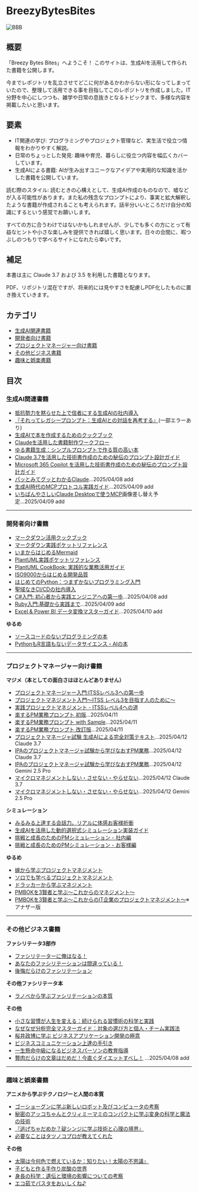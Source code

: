 # BreezyBytesBites

![BBB](https://github.com/user-attachments/assets/4f7b6f02-f00f-4da8-959e-e1420457ef89)

## 概要
「Breezy Bytes Bites」へようこそ！ このサイトは、生成AIを活用して作られた書籍を公開します。

今までレポジトリを乱立させてどこに何があるかわからない形になってしまっていたので、整理して活用できる事を目指してこのレポジトリを作成しました。IT分野を中心にしつつも、雑学や日常の息抜きとなるトピックまで、多様な内容を掲載したいと思います。

## 要素
- IT関連の学び: プログラミングやプロジェクト管理など、実生活で役立つ情報をわかりやすく解説。
- 日常のちょっとした発見: 趣味や育児、暮らしに役立つ内容を幅広くカバーしています。
- 生成AIによる書籍: AIが生み出すユニークなアイデアや実用的な知識を活かした書籍を公開しています。

読む際のスタイル: 読むときの心構えとして、生成AI作成のものなので、嘘などが入る可能性があります。また私の残念なプロンプトにより、事実と拡大解釈したような書籍が作成されることも考えられます。話半分いいところだけ自分の知識にするという感覚でお願いします。

すべての方に合うわけではないかもしれませんが、少しでも多くの方にとって有益なヒントや小さな楽しみを提供できれば嬉しく思います。日々の合間に、暇つぶしのつもりで学べるサイトになれたら幸いです。

## 補足

本書は主に Claude 3.7 および 3.5 を利用した書籍となります。

PDF、リポジトリ混在ですが、将来的には見やすさを配慮しPDF化したものに置き換えていきます。

## カテゴリ

- [生成AI関連書籍](#生成AI関連書籍)
- [開発者向け書籍](#開発者向け書籍)
- [プロジェクトマネージャー向け書籍](#プロジェクトマネージャー向け書籍)
- [その他ビジネス書籍](#その他ビジネス書籍)
- [趣味と娯楽書籍](#趣味と娯楽書籍)

## 目次

### 生成AI関連書籍

- [抵抗勢力を黙らせた上で信者にする生成AIの社内導入](https://github.com/t2k2pp/AI_Adoption_Book/blob/main/ai-adoption-book-all.pdf)
- [『それってレガシープロンプト：生成AIとの対話を再考する』](https://github.com/t2k2pp/NewPrompt/blob/main/legacy-prompts-book%20(%E3%81%BE%E3%81%A8%E3%82%81%E7%89%88).md)(一部エラーあり)
- [生成AIで本を作成するためのクックブック](https://github.com/t2k2pp/BookBuilder/blob/main/ai-book-cookbook.md)
- [Claudeを活用した書籍制作ワークフロー](https://github.com/t2k2pp/BookBuilder/blob/main/claude-book-creation-workflow.md)
- [ゆる書籍生成：シンプルプロンプトで作る質の高い本](https://github.com/t2k2pp/BookBuilder/blob/main/relaxed-book-creation.md)
- [Claude 3.7を活用した技術書作成のための秘伝のプロンプト設計ガイド](https://github.com/t2k2pp/BookBuilder/blob/main/prompt/prompt-engineering-book.md)
- [Microsoft 365 Copilot を活用した技術書作成のための秘伝のプロンプト設計ガイド](https://github.com/t2k2pp/BookBuilder/blob/main/prompt/m365-copilot-guide.md)
- [パッとみてグッとわかるClaude](https://github.com/t2k2pp/BreezyBytesBites/blob/main/Dev/Claude/claude-manual.pdf)...2025/04/08 add
- [生成AI時代のMCPプロトコル実践ガイド](https://github.com/t2k2pp/BreezyBytesBites/blob/main/Dev/MCP/02.mcp-guide-book.pdf)...2025/04/09 add
- [いちばんやさしいClaude Desktopで使うMCP](https://github.com/t2k2pp/BreezyBytesBites/blob/main/Dev/MCP/01.claude-mcp-book.pdf)画像差し替え予定...2025/04/09 add

---

###  開発者向け書籍

- [マークダウン活用クックブック](https://github.com/t2k2pp/markdown_book/blob/main/markdown-cookbook.md)
- [マークダウン実践ポケットリファレンス](https://github.com/t2k2pp/markdown_book/blob/main/markdown-pocket-reference.md)
- [いまからはじめるMermaid](https://github.com/t2k2pp/plantuml_mermaid_book/blob/main/mermaid-book.md)
- [PlantUML実践ポケットリファレンス](https://github.com/t2k2pp/plantuml_mermaid_book/blob/main/plantuml-reference.md)
- [PlantUML CookBook: 実践的な業務活用ガイド](https://github.com/t2k2pp/plantuml_mermaid_book/blob/main/plantuml-cookbook.md)
- [ISO9000からはじめる開発品質](https://github.com/t2k2pp/DevelopmentQualityControl/blob/main/Books/ISO9000%E3%81%8B%E3%82%89%E3%81%AF%E3%81%98%E3%82%81%E3%82%8B%E9%96%8B%E7%99%BA%E5%93%81%E8%B3%AA.pdf)
- [はじめてのPython：つまずかないプログラミング入門](https://github.com/t2k2pp/try/blob/main/Python%20Learn%20Claude.md)
- [聖域なきCI/CDの社内導入](https://github.com/t2k2pp/CICDBook?tab=readme-ov-file)
- [C#入門: 初心者から実践エンジニアへの第一歩](https://github.com/t2k2pp/BreezyBytesBites/blob/main/Dev/CSharp/csharp-beginner-book.pdf)...2025/04/08 add
- [Ruby入門:基礎から実践まで](https://github.com/t2k2pp/BreezyBytesBites/blob/main/Dev/Ruby/ruby-beginner-book.pdf)...2025/04/09 add
- [Excel & Power BI データ変換マスターガイド](https://github.com/t2k2pp/BreezyBytesBites/blob/main/Dev/PowerQuery/powerbook.pdf)...2025/04/10 add

**ゆるめ**

- [ソースコードのないプログラミングの本](https://github.com/t2k2pp/BreezyBytesBites/blob/main/Dev/Program/programming-book.md)
- [PythonもR言語もないデータサイエンス・AIの本](https://github.com/t2k2pp/BreezyBytesBites/blob/main/Dev/AI/datascience-ai-book.md)

---

### プロジェクトマネージャー向け書籍

**マジメ（本としての面白さはほとんどありません）**

- [プロジェクトマネージャー入門:ITSSレベル3への第一歩](https://github.com/t2k2pp/BreezyBytesBites/blob/main/PMBook/PMLv3Introduction/pm-level3-guidebook.pdf)
- [プロジェクトマネジメント入門～ITSS レベル3を目指す人のために～](https://github.com/t2k2pp/BreezyBytesBites/blob/main/PMBook/PMLv3Guide/pm-guidebook-level3.pdf)
- [実践プロジェクトマネジメント - ITSSレベル4への道](https://github.com/t2k2pp/BreezyBytesBites/blob/main/PMBook/PMLv4Guide/pm-guidebook-level4.pdf)
- [楽するPM業務プロンプト 初版](https://github.com/t2k2pp/BreezyBytesBites/blob/main/PMBook/PMPrompt/easy-pm-prompts-book.pdf)...2025/04/11
- [楽するPM業務プロンプト with Sample](https://github.com/t2k2pp/BreezyBytesBites/blob/main/PMBook/PMPrompt/easy-pm-prompts-book-with-samples.pdf)...2025/04/11
- [楽するPM業務プロンプト 改訂版](https://github.com/t2k2pp/BreezyBytesBites/blob/main/PMBook/PMPrompt/easy-pm-prompts-book-final.pdf)...2025/04/11
- [プロジェクトマネージャ試験 生成AIによる完全対策テキスト](https://github.com/t2k2pp/BreezyBytesBites/blob/main/PMBook/PMExamText/project-manager-book.pdf)...2025/04/12 Claude 3.7
- [IPAのプロジェクトマネージャ試験から学びなおすPM業務](https://github.com/t2k2pp/BreezyBytesBites/blob/main/PMBook/IPALearn/IPA_Learn_Claude_3_7.pdf)...2025/04/12 Claude 3.7
- [IPAのプロジェクトマネージャ試験から学びなおすPM業務](https://github.com/t2k2pp/BreezyBytesBites/blob/main/PMBook/IPALearn/IPA_Learn_Gemini_2_5.pdf)...2025/04/12 Gemini 2.5 Pro
- [マイクロマネジメントしない・させない・やらせない](https://github.com/t2k2pp/BreezyBytesBites/blob/main/PMBook/MicroManagement/micromanagement-book_claude37.pdf)...2025/04/12 Claude 3.7
- [マイクロマネジメントしない・させない・やらせない](https://github.com/t2k2pp/BreezyBytesBites/blob/main/PMBook/MicroManagement/micromanagement_book_gemini25.pdf)...2025/04/12 Gemini 2.5 Pro

**シミュレーション**

- [みるみる上達する会話力。リアルに体感お客様折衝](https://github.com/t2k2pp/PMSimulator/blob/main/improved-sier-negotiation-book.md)
- [生成AIを活用した動的選択式シミュレーション実装ガイド](https://github.com/t2k2pp/PMSimulator/blob/main/dynamic-choice-simulation-guide.md)
- [挑戦と成長のためのPMシミュレーション - 社内編](https://github.com/t2k2pp/PMSimulator/blob/main/pm-simulation-internal.md)
- [挑戦と成長のためのPMシミュレーション - お客様編](https://github.com/t2k2pp/PMSimulator/blob/main/pm-simulation-revised.md)

**ゆるめ**

- [嫁から学ぶプロジェクトマネジメント](https://github.com/t2k2pp/MassProducePMKnowledge/blob/main/13.%E3%81%8A%E3%81%99%E3%81%99%E3%82%81_%E5%AB%81%E3%81%8B%E3%82%89%E5%AD%A6%E3%81%B6%E3%83%97%E3%83%AD%E3%82%B8%E3%82%A7%E3%82%AF%E3%83%88%E3%83%9E%E3%83%8D%E3%82%B8%E3%83%A1%E3%83%B3%E3%83%88/book-manuscript.pdf)
- [ソロでも学べるプロジェクトマネジメント](https://github.com/t2k2pp/MassProducePMKnowledge/blob/main/13.%E3%81%8A%E3%81%99%E3%81%99%E3%82%81_%E5%AB%81%E3%81%8B%E3%82%89%E5%AD%A6%E3%81%B6%E3%83%97%E3%83%AD%E3%82%B8%E3%82%A7%E3%82%AF%E3%83%88%E3%83%9E%E3%83%8D%E3%82%B8%E3%83%A1%E3%83%B3%E3%83%88/solo-pm-book.pdf)
- [ドラッカーから学ぶマネジメント](https://github.com/t2k2pp/MassProducePMKnowledge/blob/main/03.%E3%83%89%E3%83%A9%E3%83%83%E3%82%AB%E3%83%BC%E3%81%8B%E3%82%89%E5%AD%A6%E3%81%B6%E3%83%9E%E3%83%8D%E3%82%B8%E3%83%A1%E3%83%B3%E3%83%88/drucker-management-book.md)
- [PMBOKを3賢者と学ぶ～これからのマネジメント～](https://github.com/t2k2pp/MassProducePMKnowledge/blob/main/12.PMBOK%203%E8%B3%A2%E8%80%85/pmbok-book.md)
- [PMBOKを3賢者と学ぶ～これからのIT企業のプロジェクトマネジメント～](https://github.com/t2k2pp/MassProducePMKnowledge/blob/main/10.PMBOK_%E3%82%A2%E3%83%8A%E3%82%B6%E3%83%BC3%E8%B3%A2%E8%80%85/pmbok-book.md)※アナザー版

  

---

### その他ビジネス書籍

**ファシリテータ3部作**

- [ファシリテーターに俺はなる！](https://github.com/t2k2pp/facilitator_book/blob/main/facilitator-book-2.md)
- [あなたのファシリテーションは間違っている！](https://github.com/t2k2pp/facilitator_book/blob/main/facilitator-book-1.md)
- [後悔だらけのファシリテーション](https://github.com/t2k2pp/facilitator_book/blob/main/facilitator-book-3.md)

**その他ファシリテータ本**

- [ラノベから学ぶファシリテーションの本質](https://github.com/t2k2pp/facilitator_book/blob/main/light-novel-facilitation-book.md)

**その他** 

- [小さな習慣が人生を変える：続けられる習慣術の科学と実践](https://github.com/t2k2pp/BookBuilder/blob/main/SampleBooks/Claude3.7/habit-book.md)
-  [なぜなぜ分析完全マスターガイド：対象の選び方と個人・チーム実践法](https://github.com/t2k2pp/nazenazeanalyze/blob/main/comprehensive-why-analysis-guide.md)
- [桜井政博に学ぶ ビジネスアプリケーション開発の極意](https://github.com/t2k2pp/leanyoutube/blob/main/sakurai-business-app-book.md#%E6%A1%9C%E4%BA%95%E6%94%BF%E5%8D%9A%E3%81%AB%E5%AD%A6%E3%81%B6-%E3%83%93%E3%82%B8%E3%83%8D%E3%82%B9%E3%82%A2%E3%83%97%E3%83%AA%E3%82%B1%E3%83%BC%E3%82%B7%E3%83%A7%E3%83%B3%E9%96%8B%E7%99%BA%E3%81%AE%E6%A5%B5%E6%84%8F)
- [ビジネスコミュニケーション上達の手引き](https://github.com/t2k2pp/RaisingMyself/blob/main/Communication/05/business-communication-guide.md)
- [一生懸命中級になるビジネスパーソンの教育指導](https://github.com/t2k2pp/RaisingMyself/blob/main/teaching/02/business-education-book2.md)
- [贅肉だらけの文章はだめだ！今直ぐダイエットすべし！](https://github.com/t2k2pp/BreezyBytesBites/blob/main/Dev/BizWritting/business-writing-book.pdf) ...2025/04/08 add

---

### 趣味と娯楽書籍

**アニメから学ぶテクノロジーと人間の本質**
- [ゴーショーグンに学ぶ新しいロボット及びコンピュータの考察](https://github.com/t2k2pp/familybooks/blob/main/%E7%A9%BA%E6%83%B3%E7%A7%91%E5%AD%A6/01.goshogun-analysis.md)
- [秘密のアッコちゃんとクリィミーマミのコンパクトに学ぶ変身の科学と魔法の技術](https://github.com/t2k2pp/familybooks/blob/main/%E7%A9%BA%E6%83%B3%E7%A7%91%E5%AD%A6/02.magical-girl-analysis.md)
- [『逃げちゃだめか？碇シンジに学ぶ技術と心理の境界』](https://github.com/t2k2pp/familybooks/blob/main/%E7%A9%BA%E6%83%B3%E7%A7%91%E5%AD%A6/03.evangelion-analysis.md)
- [必要なことはタツノコプロが教えてくれた](https://github.com/t2k2pp/familybooks/blob/main/%E7%A9%BA%E6%83%B3%E7%A7%91%E5%AD%A6/04.tatsunoko-analysis.md)

**その他**

- [太陽は今何色で燃えているか：知りたい！太陽の不思議』](https://github.com/t2k2pp/familybooks/blob/main/%E5%A4%AA%E9%99%BD%E3%81%AF%E4%BB%8A%E4%BD%95%E8%89%B2%E3%81%A7%E7%87%83%E3%81%88%E3%81%A6%E3%81%84%E3%82%8B%E3%81%8B/sun-book-improved.md)
- [子どもと作る手作り炭酸の世界](https://github.com/t2k2pp/familybooks/blob/main/%E6%89%8B%E4%BD%9C%E3%82%8A%E7%82%AD%E9%85%B8%E9%A3%B2%E6%96%99%E3%81%A8%E3%81%8A%E8%8F%93%E5%AD%90%E3%81%AE%E3%83%AC%E3%82%B7%E3%83%94%E9%9B%86/homemade-carbonated-treats.md)
- [身長の科学：遺伝と環境の影響についての考察](https://github.com/t2k2pp/familybooks/blob/main/%E8%BA%AB%E9%95%B7%E3%81%AE%E7%A7%91%E5%AD%A6/height-science.md)
- [エコ茹でパスタをおいしくね♪](https://github.com/t2k2pp/familybooks/blob/main/%E9%A3%B2%E9%A3%9F/eco-pasta-book.md)


